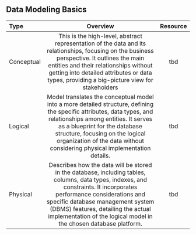 ## Data Modeling Basics

Type | Overview | Resource
:-- | :--: | :--:
Conceptual | This is the high-level, abstract representation of the data and its relationships, focusing on the business perspective. It outlines the main entities and their relationships without getting into detailed attributes or data types, providing a big-picture view for stakeholders | tbd
Logical | Model translates the conceptual model into a more detailed structure, defining the specific attributes, data types, and relationships among entities. It serves as a blueprint for the database structure, focusing on the logical organization of the data without considering physical implementation details. | tbd
Physical | Describes how the data will be stored in the database, including tables, columns, data types, indexes, and constraints. It incorporates performance considerations and specific database management system (DBMS) features, detailing the actual implementation of the logical model in the chosen database platform. | tbd

